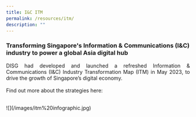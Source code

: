 ```yaml
---
title: I&C ITM
permalink: /resources/itm/
description: ""
---
```

### Transforming Singapore's Information &amp; Communications (I&amp;C) industry to power a global Asia digital hub 

<p align="justify">DISG had developed and launched a refreshed Information &amp; Communications (I&amp;C) Industry Transformation Map (ITM) in May 2023, to drive the growth of Singapore’s digital economy. <br><br>
Find out more about the strategies here:</p>
<br>
![](/images/itm%20infographic.jpg)

